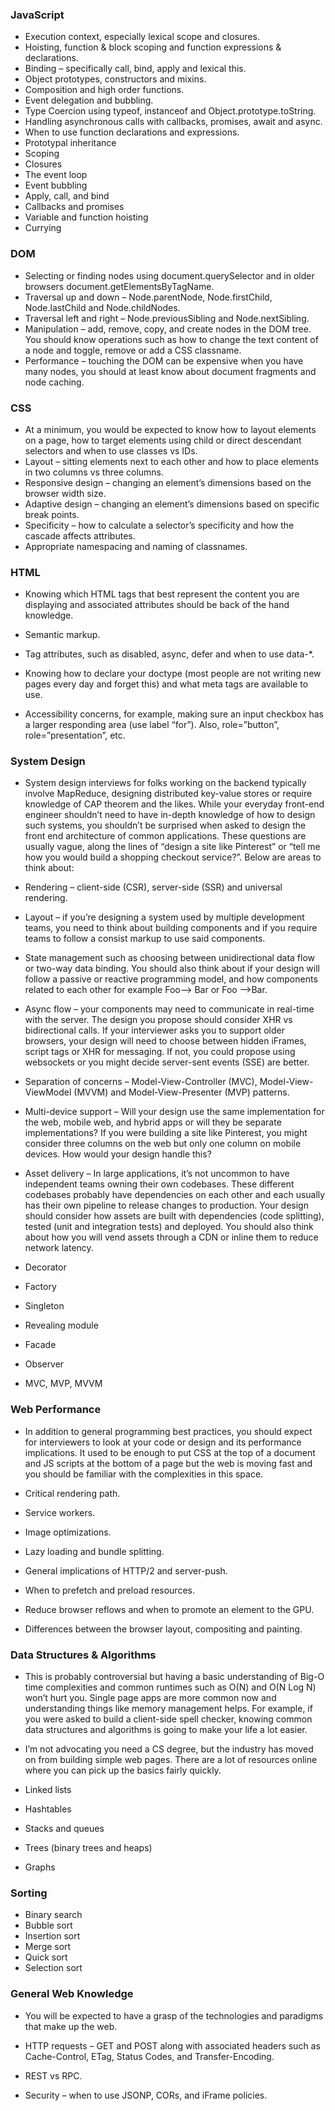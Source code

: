 ### JavaScript

- Execution context, especially lexical scope and closures.
- Hoisting, function & block scoping and function expressions & declarations.
- Binding – specifically call, bind, apply and lexical this.
- Object prototypes, constructors and mixins.
- Composition and high order functions.
- Event delegation and bubbling.
- Type Coercion using typeof, instanceof and Object.prototype.toString.
- Handling asynchronous calls with callbacks, promises, await and async.
- When to use function declarations and expressions.
- Prototypal inheritance
- Scoping
- Closures
- The event loop
- Event bubbling
- Apply, call, and bind
- Callbacks and promises
- Variable and function hoisting
- Currying

### DOM

- Selecting or finding nodes using document.querySelector and in older browsers document.getElementsByTagName.
- Traversal up and down – Node.parentNode, Node.firstChild, Node.lastChild and Node.childNodes.
- Traversal left and right – Node.previousSibling and Node.nextSibling.
- Manipulation – add, remove, copy, and create nodes in the DOM tree. You should know operations such as how to change the text content of a node and toggle, remove or add a CSS classname.
- Performance – touching the DOM can be expensive when you have many nodes, you should at least know about document fragments and node caching.

### CSS

- At a minimum, you would be expected to know how to layout elements on a page, how to target elements using child or direct descendant selectors and when to use classes vs IDs.
- Layout – sitting elements next to each other and how to place elements in two columns vs three columns.
- Responsive design – changing an element’s dimensions based on the browser width size.
- Adaptive design – changing an element’s dimensions based on specific break points.
- Specificity – how to calculate a selector’s specificity and how the cascade affects attributes.
- Appropriate namespacing and naming of classnames.

### HTML

- Knowing which HTML tags that best represent the content you are displaying and associated attributes should be back of the hand knowledge.

- Semantic markup.
- Tag attributes, such as disabled, async, defer and when to use data-\*.
- Knowing how to declare your doctype (most people are not writing new pages every day and forget this) and what meta tags are available to use.
- Accessibility concerns, for example, making sure an input checkbox has a larger responding area (use label “for”). Also, role=”button”, role=”presentation”, etc.

### System Design

- System design interviews for folks working on the backend typically involve MapReduce, designing distributed key-value stores or require knowledge of CAP theorem and the likes. While your everyday front-end engineer shouldn’t need to have in-depth knowledge of how to design such systems, you shouldn’t be surprised when asked to design the front end architecture of common applications. These questions are usually vague, along the lines of “design a site like Pinterest” or “tell me how you would build a shopping checkout service?”. Below are areas to think about:

- Rendering – client-side (CSR), server-side (SSR) and universal rendering.
- Layout – if you’re designing a system used by multiple development teams, you need to think about building components and if you require teams to follow a consist markup to use said components.
- State management such as choosing between unidirectional data flow or two-way data binding. You should also think about if your design will follow a passive or reactive programming model, and how components related to each other for example Foo–> Bar or Foo –>Bar.
- Async flow – your components may need to communicate in real-time with the server. The design you propose should consider XHR vs bidirectional calls. If your interviewer asks you to support older browsers, your design will need to choose between hidden iFrames, script tags or XHR for messaging. If not, you could propose using websockets or you might decide server-sent events (SSE) are better.
- Separation of concerns – Model-View-Controller (MVC), Model-View-ViewModel (MVVM) and Model-View-Presenter (MVP) patterns.
- Multi-device support – Will your design use the same implementation for the web, mobile web, and hybrid apps or will they be separate implementations? If you were building a site like Pinterest, you might consider three columns on the web but only one column on mobile devices. How would your design handle this?
- Asset delivery – In large applications, it’s not uncommon to have independent teams owning their own codebases. These different codebases probably have dependencies on each other and each usually has their own pipeline to release changes to production. Your design should consider how assets are built with dependencies (code splitting), tested (unit and integration tests) and deployed. You should also think about how you will vend assets through a CDN or inline them to reduce network latency.
- Decorator
- Factory
- Singleton
- Revealing module
- Facade
- Observer
- MVC, MVP, MVVM

### Web Performance

- In addition to general programming best practices, you should expect for interviewers to look at your code or design and its performance implications. It used to be enough to put CSS at the top of a document and JS scripts at the bottom of a page but the web is moving fast and you should be familiar with the complexities in this space.

- Critical rendering path.
- Service workers.
- Image optimizations.
- Lazy loading and bundle splitting.
- General implications of HTTP/2 and server-push.
- When to prefetch and preload resources.
- Reduce browser reflows and when to promote an element to the GPU.
- Differences between the browser layout, compositing and painting.

### Data Structures & Algorithms

- This is probably controversial but having a basic understanding of Big-O time complexities and common runtimes such as O(N) and O(N Log N) won’t hurt you. Single page apps are more common now and understanding things like memory management helps. For example, if you were asked to build a client-side spell checker, knowing common data structures and algorithms is going to make your life a lot easier.

- I’m not advocating you need a CS degree, but the industry has moved on from building simple web pages. There are a lot of resources online where you can pick up the basics fairly quickly.
- Linked lists
- Hashtables
- Stacks and queues
- Trees (binary trees and heaps)
- Graphs

### Sorting

- Binary search
- Bubble sort
- Insertion sort
- Merge sort
- Quick sort
- Selection sort

### General Web Knowledge

- You will be expected to have a grasp of the technologies and paradigms that make up the web.

- HTTP requests – GET and POST along with associated headers such as Cache-Control, ETag, Status Codes, and Transfer-Encoding.
- REST vs RPC.
- Security – when to use JSONP, CORs, and iFrame policies.
